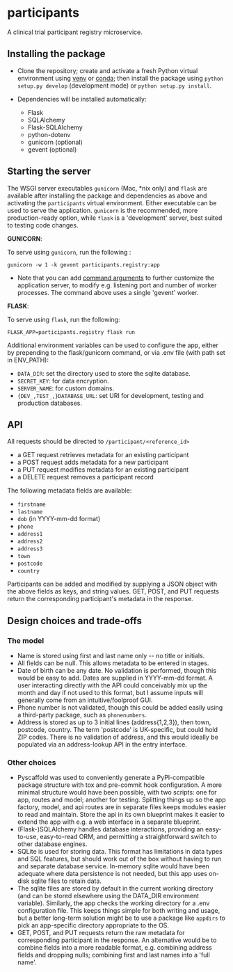 # participants

A clinical trial participant registry microservice.


## Installing the package

- Clone the repository; create and activate a fresh Python virtual environment using
  [venv](https://docs.python.org/3/tutorial/venv.html) or [conda](https://docs.conda.io/projects/conda/en/latest/user-guide/tasks/manage-environments.html);
  then install the package using `python setup.py develop` (development mode)
  or `python setup.py install`.

- Dependencies will be installed automatically:
  - Flask
  - SQLAlchemy
  - Flask-SQLAlchemy
  - python-dotenv
  - gunicorn (optional)
  - gevent (optional)

## Starting the server

The WSGI server executables `gunicorn` (Mac, *nix only) and `flask` are available after installing
the package and dependencies as above and activating the `participants` virtual environment.
Either executable can be used to serve the application. `gunicorn` is the recommended,
more production-ready option, while `flask` is a 'development' server, best suited
to testing code changes.

 **GUNICORN**:

To serve using `gunicorn`, run the following :
```shell script
gunicorn -w 1 -k gevent participants.registry:app
```
- Note that you can add [command arguments](https://docs.gunicorn.org/en/stable/run.html#commonly-used-arguments)
to further customize the application server, to modify e.g. listening port and
number of worker processes. The command above uses a single 'gevent' worker.

**FLASK**:

To serve using `flask`, run the following:
```shell script
FLASK_APP=participants.registry flask run
```

Additional environment variables can be used to configure the app, either by
prepending to the flask/gunicorn command, or via .env file
(with path set in ENV_PATH):

- `DATA_DIR`: set the directory used to store the sqlite database.
- `SECRET_KEY`: for data encryption.
- `SERVER_NAME`: for custom domains.
- `{DEV_,TEST_,}DATABASE_URL`: set URI for development, testing and production
  databases.


## API

All requests should be directed to `/participant/<reference_id>`
- a GET request retrieves metadata for an existing participant
- a POST request adds metadata for a new participant
- a PUT request modifies metadata for an existing participant
- a DELETE request removes a participant record

The following metadata fields are available:
- `firstname`
- `lastname`
- `dob` (in YYYY-mm-dd format)
- `phone`
- `address1`
- `address2`
- `address3`
- `town`
- `postcode`
- `country`

Participants can be added and modified by supplying a JSON object with the above
fields as keys, and string values. GET, POST, and PUT requests return the
corresponding participant's metadata in the response.


## Design choices and trade-offs

### The model

- Name is stored using first and last name only -- no title or initials.
- All fields can be null. This allows metadata to be entered in stages.
- Date of birth can be any date. No validation is performed, though this would
  be easy to add. Dates are supplied in YYYY-mm-dd format. A user interacting
  directly with the API could conceivably mix up the month and day if not used
  to this format, but I assume inputs will generally come from an intuitive/foolproof GUI.
- Phone number is not validated, though this could be added easily using a
  third-party package, such as `phonenumbers`.
- Address is stored as up to 3 initial lines (address{1,2,3}), then town,
  postcode, country. The term 'postcode' is UK-specific, but could hold ZIP codes.
  There is no validation of address, and this would ideally be populated via an
  address-lookup API in the entry interface.

### Other choices

- Pyscaffold was used to conveniently generate a PyPI-compatible package structure
  with tox and pre-commit hook configuration. A more minimal structure would have
  been possible, with two scripts: one for app, routes and model; another for testing.
  Splitting things up so the app factory, model, and api routes are in separate files
  keeps modules easier to read and maintain. Store the api in its own blueprint
  makes it easier to extend the app with e.g. a web interface in a separate blueprint.
- (Flask-)SQLAlchemy handles database interactions, providing an easy-to-use,
  easy-to-read ORM, and permitting a straightforward switch to other database
  engines.
- SQLite is used for storing data. This format has limitations in data types and
  SQL features, but should work out of the box without having to run and separate
  database service. In-memory sqlite would have been adequate where data persistence
  is not needed, but this app uses on-disk sqlite files to retain data.
- The sqlite files are stored by default in the current working directory (and
  can be stored elsewhere using the DATA_DIR environment variable). Similarly,
  the app checks the working directory for a .env configuration file. This keeps
  things simple for both writing and usage, but a better long-term solution might
  be to use a package like `appdirs` to pick an app-specific directory appropriate
  to the OS.
- GET, POST, and PUT requests return the raw metadata for corresponding
  participant in the response. An alternative would be to combine fields into a
  more readable format, e.g. combining address fields and dropping nulls; combining
  first and last names into a 'full name'.
